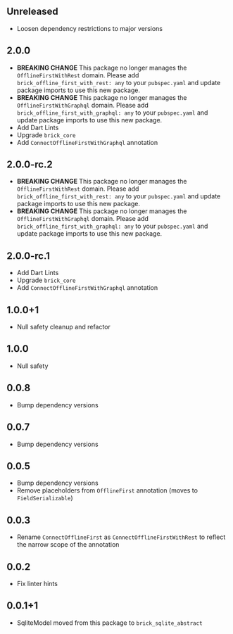 ## Unreleased

* Loosen dependency restrictions to major versions

## 2.0.0

* **BREAKING CHANGE** This package no longer manages the `OfflineFirstWithRest` domain. Please add `brick_offline_first_with_rest: any` to your `pubspec.yaml` and update package imports to use this new package.
* **BREAKING CHANGE** This package no longer manages the `OfflineFirstWithGraphql` domain. Please add `brick_offline_first_with_graphql: any` to your `pubspec.yaml` and update package imports to use this new package.
* Add Dart Lints
* Upgrade `brick_core`
* Add `ConnectOfflineFirstWithGraphql` annotation

## 2.0.0-rc.2

* **BREAKING CHANGE** This package no longer manages the `OfflineFirstWithRest` domain. Please add `brick_offline_first_with_rest: any` to your `pubspec.yaml` and update package imports to use this new package.
* **BREAKING CHANGE** This package no longer manages the `OfflineFirstWithGraphql` domain. Please add `brick_offline_first_with_graphql: any` to your `pubspec.yaml` and update package imports to use this new package.

## 2.0.0-rc.1

* Add Dart Lints
* Upgrade `brick_core`
* Add `ConnectOfflineFirstWithGraphql` annotation

## 1.0.0+1

* Null safety cleanup and refactor

## 1.0.0

* Null safety

## 0.0.8

* Bump dependency versions

## 0.0.7

* Bump dependency versions

## 0.0.5

* Bump dependency versions
* Remove placeholders from `OfflineFirst` annotation (moves to `FieldSerializable`)

## 0.0.3

* Rename `ConnectOfflineFirst` as `ConnectOfflineFirstWithRest` to reflect the narrow scope of the annotation

## 0.0.2

* Fix linter hints

## 0.0.1+1

* SqliteModel moved from this package to `brick_sqlite_abstract`

